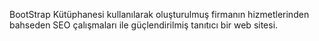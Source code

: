 BootStrap Kütüphanesi kullanılarak oluşturulmuş firmanın hizmetlerinden bahseden SEO çalışmaları ile güçlendirilmiş tanıtıcı bir web sitesi.
